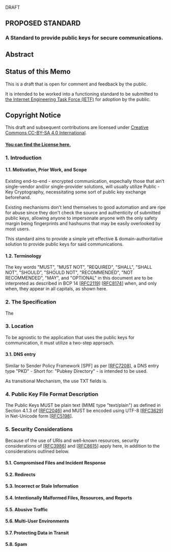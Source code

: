 DRAFT
## PROPOSED STANDARD
### A Standard to provide public keys for secure communications.

## Abstract

## Status of this Memo
This is a draft that is open for comment and feedback by the public.

It is intended to be worked into a functioning standard to be submitted to [the Internet Engineering Task Force (IETF)](https://www.ietf.org/) for adoption by the public.

## Copyright Notice
This draft and subsequent contributions are licensed under [Creative Commons CC-BY-SA 4.0 International](https://creativecommons.org/licenses/by-sa/4.0/).
#### [You can find the License here.](./LICENSE.md)


### 1. Introduction
#### 1.1. Motivation, Prior Work, and Scope
Existing end-to-end - encrypted communication, espechally those that ain't single-vendor and/or single-provider solutions, will usually utilize Public - Key Cryptography, necessitating some sort of public key exchange beforehand.

Existing mechanisms don't lend themselves to good automation and are ripe for abuse since they don't check the source and authenticity of submitted public keys, allowing anyone to impersonate anyone with the only safety margin being fingerprints and hashsums that may be easily overlooked by most users.

This standard aims to provide a simple yet effective & domain-authoritative solution to provide public keys for said communications.

#### 1.2. Terminology
The key words "MUST", "MUST NOT", "REQUIRED", "SHALL", "SHALL NOT", "SHOULD", "SHOULD NOT", "RECOMMENDED", "NOT RECOMMENDED", "MAY", and "OPTIONAL" in this document are to be interpreted as described in BCP 14 [[RFC2119](https://www.rfc-editor.org/rfc/rfc2119)] [[RFC8174](https://www.rfc-editor.org/rfc/rfc8174)] when, and only when, they appear in all capitals, as shown here.

### 2. The Specification
The 

### 3. Location
To be agnostic to the application that uses the public keys for communication, it must utilize a two-step approach.
#### 3.1. DNS entry
Similar to Sender Policy Framework [SPF] as per [[RFC7208](https://www.rfc-editor.org/rfc/rfc7208)], a DNS entry type "PKD" - Short for: "Pubkey Directory" - is intended to be used.

As transitional Mechanism, the use TXT fields is.

### 4. Public Key File Format Description
The Public Keys MUST be plain text (MIME type "text/plain") as defined in Section 4.1.3 of [[RFC2046](https://www.rfc-editor.org/rfc/rfc2046)] and MUST be encoded using UTF-8 [[RFC3629](https://www.rfc-editor.org/rfc/rfc3629)] in Net-Unicode form [[RFC5198](https://www.rfc-editor.org/rfc/rfc5198)].

### 5. Security Considerations
Because of the use of URIs and well-known resources, security considerations of [[RFC3986](https://www.rfc-editor.org/rfc/rfc3986)] and [[RFC8615](https://www.rfc-editor.org/rfc/rfc8615)] apply here, in addition to the considerations outlined below.
#### 5.1. Compromised Files and Incident Response
#### 5.2. Redirects
#### 5.3. Incorrect or Stale Information
#### 5.4. Intentionally Malformed Files, Resources, and Reports
#### 5.5. Abusive Traffic
#### 5.6. Multi-User Environments
#### 5.7. Protecting Data in Transit 
#### 5.8. Spam
